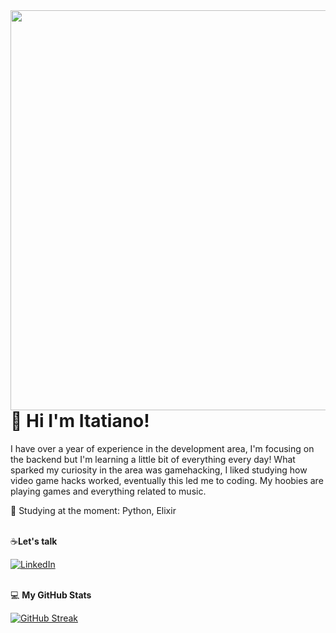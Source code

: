 <img align="right" height="640" src="https://media.discordapp.net/attachments/1129953177370890251/1178137202170015754/a4701503-1605-4e75-b1c2-c9e864b0c43d.png?ex=65750cc5&is=656297c5&hm=39a2da3fbad3210cec62e12399ca0e2325a5f883cee7bfa01a64d7b96b53ed3f&=&format=webp">

# 🔭  Hi I'm Itatiano! 
I have over a year of experience in the development area, I'm focusing on the backend but I'm learning a little bit of everything every day! 
What sparked my curiosity in the area was gamehacking, I liked studying how video game hacks worked, eventually this led me to coding.
My hoobies are playing games and everything related to music.<br>


📖 Studying at the moment: Python, Elixir<br><br>

☕**Let's talk**  

[![LinkedIn](https://img.shields.io/badge/LinkedIn-000?style=for-the-badge&logo=linkedin&logoColor=blue)](https://[https://www.linkedin.com/in/itatianofilho])<br><br>

 💻 **My GitHub Stats**
 
[![GitHub Streak](https://streak-stats.demolab.com?user=itatiN&theme=blue-navy&hide_border=true)](https://git.io/streak-stats)


